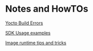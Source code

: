 # Notes and HowTOs

[Yocto Build Errors](yocto.errors)

[SDK Usage examples](sdk)

[Image runtime tips and tricks](runtime)
